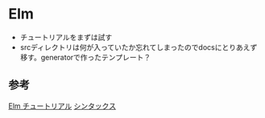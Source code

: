 # Elm

* チュートリアルをまずは試す
* srcディレクトリは何が入っていたか忘れてしまったのでdocsにとりあえず移す。generatorで作ったテンプレート？

## 参考

[Elm チュートリアル][*1]
[シンタックス][*2]

[*1]:https://www.elm-tutorial.org/jp/02-elm-arch/01-introduction.html
[*2]:http://gtech.hatenablog.com/entry/2016/10/21/110212